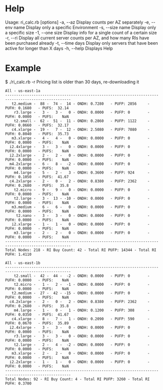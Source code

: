 # Help
Usage: ri_calc.rb [options]
    -a, --az                         Display counts per AZ separately
    -e, --env name                   Display only a specific Environment
    -s, --size name                  Display only a specific size
    -1, --one size                   Display info for a single count of a certain size
    -r, --ri                         Display all current server counts per AZ, and how many RIs have been purchased already
    -t, --time days                  Display only servers that have been active for longer than X days
    -h, --help                       Displays Help


# Example
$ ./ri_calc.rb -r
Pricing list is older than 30 days, re-downloading it

```
All - us-east-1a
----------------------------------------------------------------------------------------------------
   t2.medium -  88 -  74 -  14 - ONDH: 0.7280   - PUFP: 2856     - PUFH: 0.1680   - PUFS:  32.14
    r3.large -   3 -   3 -   0 - ONDH: 0.0000   - PUFP: 0        - PUFH: 0.0000   - PUFS:    NaN
    t2.small -  62 -  51 -  11 - ONDH: 0.2860   - PUFP: 1122     - PUFH: 0.0660   - PUFS:  32.17
   c4.xlarge -  19 -   7 -  12 - ONDH: 2.5080   - PUFP: 7080     - PUFH: 0.8040   - PUFS:  35.73
   m3.xlarge -   4 -   4 -   0 - ONDH: 0.0000   - PUFP: 0        - PUFH: 0.0000   - PUFS:    NaN
  i2.4xlarge -   3 -   3 -   0 - ONDH: 0.0000   - PUFP: 0        - PUFH: 0.0000   - PUFS:    NaN
  i2.2xlarge -   2 -   2 -   0 - ONDH: 0.0000   - PUFP: 0        - PUFH: 0.0000   - PUFS:    NaN
  m4.2xlarge -   6 -   8 -  -2 - ONDH: 0.0000   - PUFP: 0        - PUFH: 0.0000   - PUFS:    NaN
    m4.large -   5 -   2 -   3 - ONDH: 0.3600   - PUFP: 924      - PUFH: 0.1050   - PUFS:  41.67
  c4.2xlarge -   2 -   0 -   2 - ONDH: 0.8380   - PUFP: 2362     - PUFH: 0.2680   - PUFS:   35.8
    t2.micro -   9 -   9 -   0 - ONDH: 0.0000   - PUFP: 0        - PUFH: 0.0000   - PUFS:    NaN
    t2.large -   3 -  13 - -10 - ONDH: 0.0000   - PUFP: 0        - PUFH: 0.0000   - PUFS:    NaN
   m3.medium -   6 -   6 -   0 - ONDH: 0.0000   - PUFP: 0        - PUFH: 0.0000   - PUFS:    NaN
     t2.nano -   3 -   3 -   0 - ONDH: 0.0000   - PUFP: 0        - PUFH: 0.0000   - PUFS:    NaN
   i2.xlarge -   1 -   1 -   0 - ONDH: 0.0000   - PUFP: 0        - PUFH: 0.0000   - PUFS:    NaN
    m3.large -   2 -   2 -   0 - ONDH: 0.0000   - PUFP: 0        - PUFH: 0.0000   - PUFS:    NaN
----------------------------------------------------------------------------------------------------
Total Nodes: 218 - RI Buy Count: 42 - Total RI PUFP: 14344 - Total RI PUFH: 1.4110

All - us-east-1b
----------------------------------------------------------------------------------------------------
    t2.small -  42 -  44 -  -2 - ONDH: 0.0000   - PUFP: 0        - PUFH: 0.0000   - PUFS:    NaN
    t2.micro -   1 -   2 -  -1 - ONDH: 0.0000   - PUFP: 0        - PUFH: 0.0000   - PUFS:    NaN
   t2.medium -  27 -  42 - -15 - ONDH: 0.0000   - PUFP: 0        - PUFH: 0.0000   - PUFS:    NaN
  c4.2xlarge -   2 -   0 -   2 - ONDH: 0.8380   - PUFP: 2362     - PUFH: 0.2680   - PUFS:   35.8
    m4.large -   1 -   0 -   1 - ONDH: 0.1200   - PUFP: 308      - PUFH: 0.0350   - PUFS:  41.67
   c4.xlarge -   8 -   7 -   1 - ONDH: 0.2090   - PUFP: 590      - PUFH: 0.0670   - PUFS:  35.89
  i2.4xlarge -   3 -   3 -   0 - ONDH: 0.0000   - PUFP: 0        - PUFH: 0.0000   - PUFS:    NaN
    r3.large -   3 -   3 -   0 - ONDH: 0.0000   - PUFP: 0        - PUFH: 0.0000   - PUFS:    NaN
    t2.large -   2 -   4 -  -2 - ONDH: 0.0000   - PUFP: 0        - PUFH: 0.0000   - PUFS:    NaN
   m3.xlarge -   2 -   2 -   0 - ONDH: 0.0000   - PUFP: 0        - PUFH: 0.0000   - PUFS:    NaN
  i2.2xlarge -   1 -   1 -   0 - ONDH: 0.0000   - PUFP: 0        - PUFH: 0.0000   - PUFS:    NaN
----------------------------------------------------------------------------------------------------
Total Nodes: 92 - RI Buy Count: 4 - Total RI PUFP: 3260 - Total RI PUFH: 0.3700
```
